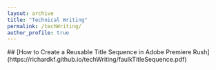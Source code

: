 ```yaml
---
layout: archive
title: "Technical Writing"
permalink: /techWriting/
author_profile: true
---
```

<p> </p>
<p> </p>
## [How to Create a Reusable Title Sequence in Adobe Premiere Rush](https://richardkf.github.io/techWriting/faulkTitleSequence.pdf)
